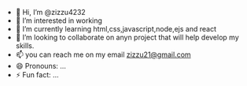 - 👋 Hi, I’m @zizzu4232
- 👀 I’m interested in working
- 🌱 I’m currently learning html,css,javascript,node,ejs and react
- 💞️ I’m looking to collaborate on anyn project that will help develop my skills.
- 📫 you can reach me on my email zizzu21@gmail.com
- 😄 Pronouns: ...
- ⚡ Fun fact: ...

<!---
zizzu4232/zizzu4232 is a ✨ special ✨ repository because its `README.md` (this file) appears on your GitHub profile.
You can click the Preview link to take a look at your changes.
--->
